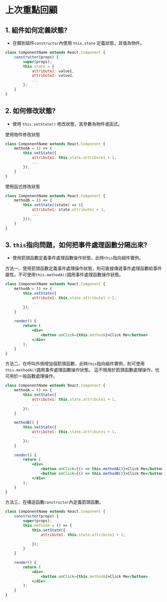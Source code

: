 # 上次重點回顧

## 1. 組件如何定義狀態?

- 在類別組件`constructor`內使用 `this.state` 定義狀態，其值為物件。

```jsx
class ComponentName extends React.Component {
    constructor(props) {
        super(props);
        this.state = {
            attribute1: value1,
            attribute2: value2,
            ...
        };
    }
}
```

## 2. 如何修改狀態?

- 使用 `this.setState()` 修改狀態，其參數為物件或函式。

使用物件修改狀態
```jsx
class ComponentName extends React.Component {
    methodA = () => {
        this.setState({
            attribute1: this.state.attribute1 + 1,
            ...
        });
    }
}
```

使用函式修改狀態
```jsx
class ComponentName extends React.Component {
    methodB = () => {
        this.setState((state) => ({
            attribute1: state.attribute1 + 1,
            ...
        }));
    }
}
```

## 3. `this`指向問題，如何把事件處理函數分隔出來?

- 使用箭頭函數定義事件處理函數操作狀態，此時`this`指向組件實例。

方法一、使用箭頭函數定義事件處理操作狀態，則可直接傳遞事件處理函數給事件屬性。不可使用`this.methodA()`調用事件處理函數操作狀態。
```jsx
class ComponentName extends React.Component {
    methodA = () => {
        this.setState({
            attribute1: this.state.attribute1 + 1,
            ...
        });
    }
    
    render() {
        return (
            <div>
                <button onClick={this.methodA}>Click Me</button>
            </div>
        );
    }
}
```

方法二、在呼叫外側增加個箭頭函數，此時`this`指向組件實例，則可使用`this.methodA()`調用事件處理函數操作狀態。
這不限用於箭頭函數處理操作，也可用於一般函數處理操作。
```jsx
class ComponentName extends React.Component {
    methodA = () => {
        this.setState({
            attribute1: this.state.attribute1 + 1,
            ...
        });
    }
    
    methodB() {
        this.setState({
            attribute1: this.state.attribute1 + 1,
            ...
        });
    }
    
    render() {
        return (
            <div>
                <button onClick={() => this.methodA()}>Click Me</button>
                <button onClick={() => this.methodB()}>Click Me</button>
            </div>
        );
    }
}
```

方法三、在構造函數`constructor`內定義箭頭函數。

```jsx
class ComponentName extends React.Component {
    constructor(props) {
        super(props);
        this.methodA = () => {
            this.setState({
                attribute1: this.state.attribute1 + 1,
                ...
            });
        }
    }
    
    render() {
        return (
            <div>
                <button onClick={this.methodA}>Click Me</button>
            </div>
        );
    }
}
```


